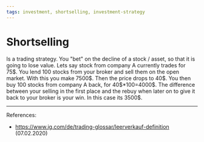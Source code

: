 ```yaml
--- 
tags: investment, shortselling, investment-strategy
---
```


# Shortselling

Is a trading strategy.
You "bet" on the decline of a stock / asset, so that it is going to lose value.
Lets say stock from company A currently trades for 75\$. You lend 100 stocks from your broker and sell them on the open market. With this you make 7500\$. 
Then the price drops to 40\$. You then buy 100 stocks from company A back, for 40\$*100=4000\$. The difference between your selling in the first place and the rebuy when later on to give it back to your broker is your win. In this case its 3500\$.

---
References:
- https://www.ig.com/de/trading-glossar/leerverkauf-definition (07.02.2020)